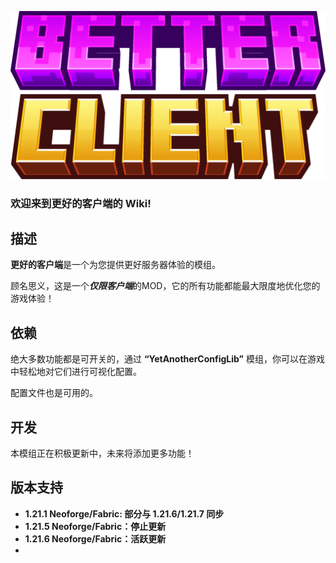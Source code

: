 ![title.png](https://github.com/pynickle/Better-Client/blob/master/title.png?raw=true)

### 欢迎来到更好的客户端的 Wiki!

## 描述

**更好的客户端**是一个为您提供更好服务器体验的模组。

顾名思义，这是一个***仅限客户端***的MOD，它的所有功能都能最大限度地优化您的游戏体验！

## 依赖

绝大多数功能都是可开关的，通过 **“YetAnotherConfigLib”** 模组，你可以在游戏中轻松地对它们进行可视化配置。

配置文件也是可用的。

## 开发

本模组正在积极更新中，未来将添加更多功能！

## 版本支持

* **1.21.1 Neoforge/Fabric: 部分与 1.21.6/1.21.7 同步**
* **1.21.5 Neoforge/Fabric：停止更新**
* **1.21.6 Neoforge/Fabric：活跃更新**
* 
